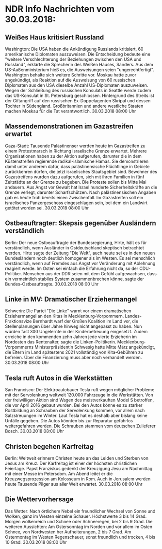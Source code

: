 # NDR Info Nachrichten vom 30.03.2018:


## Weißes Haus kritisiert Russland
Washington: Die USA haben die Ankündigung Russlands kritisiert, 60 amerikanische Diplomaten auszuweisen. Die Entscheidung bedeute eine "weitere Verschlechterung der Beziehungen zwischen den USA und Russland", erklärte die Sprecherin des Weißen Hauses, Sanders. Aus dem US-Außenministerium hieß es, die Ausweisungen seien "ungerechtfertigt". Washington behalte sich weitere Schritte vor. Moskau hatte zuvor angekündigt, als Reaktion auf die Ausweisung von 60 russischen Diplomaten aus den USA dieselbe Anzahl US-Diplomaten auszuweisen. Wegen der Schließung des russischen Konsulats in Seattle werde zudem das US-Konsulat in St. Petersburg geschlossen. Hintergrund des Streits ist der Giftangriff auf den russischen Ex-Doppelagenten Skripal und dessen Tochter in Südengland. Großbritannien und andere westliche Staaten machen Moskau für die Tat verantwortlich. 30.03.2018 08:00 Uhr 

## Massendemonstrationen im Gazastreifen erwartet
Gaza-Stadt:	Tausende Palästinenser werden heute im Gazastreifen zu einem Protestmarsch in Richtung israelische Grenze erwartet. Mehrere Organisationen haben zu der Aktion aufgerufen, darunter die in dem Küstenstreifen regierende radikal-islamische Hamas. Sie demonstrieren damit unter anderem dafür, dass palästinensische Flüchtlinge in Gebiete zurückkehren dürfen, die jetzt israelisches Staatsgebiet sind. Bewohner des Gazastreifens wurden dazu aufgerufen, sich mit ihren Familien in fünf Zeltstädte an der Grenze zu begeben. Die Proteste sollen bis Mitte Mai andauern. Aus Angst vor Gewalt hat Israel hunderte Sicherheitskräfte an die Grenze verlegt, darunter Scharfschützen. Nach palästinensischen Angaben gab es heute früh bereits einen Zwischenfall. Im Gazastreifen soll ein israelisches Panzergeschoss eingeschlagen sein, bei dem ein Landwirt getötet worden sei. 30.03.2018 08:00 Uhr 

## Ostbeauftragter: Skepsis gegenüber Ausländern verständlich
Berlin: Der neue Ostbeauftragte der Bundesregierung, Hirte, hält es für verständlich, wenn Ausländer in Ostdeutschland skeptisch betrachtet werden. Hirte sagte der Zeitung "Die Welt", auch heute sei es in den neuen Bundesländern noch deutlich homogener als im Westen. Es sei menschlich verständlich, wenn auf Fremdes aus Angst vor Veränderung mit Ablehnung reagiert werde. Im Osten sei einfach die Erfahrung nicht da, so der CDU-Politiker. Menschen aus der DDR seien mit dem Gefühl aufgewachsen, dass ein vermeintlich stabiles System zusammenbrechen könne, sagte der Bundes-Ostbeauftragte. 30.03.2018 08:00 Uhr 

## Linke in MV: Dramatischer Erziehermangel
Schwerin:	Die Partei "Die Linke" warnt vor einem dramatischen Erziehermangel an den Kitas in Mecklenburg-Vorpommern. Landes-Fraktionsvize Bernhardt warf der Großen Koalition im Land vor, die Stellenplanungen über Jahre hinweg nicht angepasst zu haben. Nun würden fast 300 Ungelernte in der Kinderbetreuung eingesetzt. Zudem erreiche in den kommenden zehn Jahren jede vierte Erzieherin im Nordosten das Rentenalter, sagte die Linken-Politikerin. Mecklenburg-Vorpommerns Ministerpräsidentin Schwesig hatte Mitte März angekündigt, die Eltern im Land spätestens 2021 vollständig von Kita-Gebühren zu befreien. Über die Finanzierung muss aber noch verhandelt werden. 30.03.2018 08:00 Uhr 

## Tesla ruft Autos in die Werkstätten
San Francisco: Der Elektroautobauer Tesla ruft wegen möglicher Probleme mit der Servolenkung weltweit 120.000 Fahrzeuge in die Werkstätten. Von der freiwilligen Aktion sind Wagen des meistverkauften Model S betroffen, die vor April 2016 gebaut wurden. Bei den Autos könne es zu starker Rostbildung an Schrauben der Servolenkung kommen, vor allem nach Salzstreuungen im Winter. Laut Tesla hat es deshalb aber bislang keine Unfälle gegeben. Die Autos könnten bis zur Reparatur gefahrlos weitergefahren werden. Die Schrauben stammen vom deutschen Zulieferer Bosch. 30.03.2018 08:00 Uhr 

## Christen begehen Karfreitag
Berlin: Weltweit erinnern Christen heute an das Leiden und Sterben von Jesus am Kreuz. Der Karfreitag ist einer der höchsten christlichen Feiertage. Papst Franziskus gedenkt der Kreuzigung Jesu am Nachmittag mit einer Messe im Petersdom. Am Abend leitet er die Kreuzwegsprozession am Kolosseum in Rom. Auch in Jerusalem werden heute Tausende Pilger aus aller Welt erwartet. 30.03.2018 08:00 Uhr 

## Die Wettervorhersage
Das Wetter: Nach örtlichem Nebel ein freundlicher Wechsel von Sonne und Wolken, ganz im Westen einzelne Schauer. Höchstwerte 3 bis 14 Grad. Morgen wolkenreich und Schnee oder Schneeregen, bei 2 bis 9 Grad. Die weiteren Aussichten: Am Ostersonntag im Norden und vor allem im Osten Schnee, von Nordwesten her Aufheiterungen, 2 bis 7 Grad. Am Ostermontag im Westen Regenschauer, sonst freundlich und trocken, 4 bis 10 Grad. 30.03.2018 08:00 Uhr 
